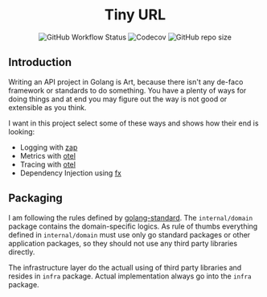 <h1 align="center"> Tiny URL </h1>

<p align="center">
    <img alt="GitHub Workflow Status" src="https://img.shields.io/github/actions/workflow/status/1989michael/tinyurl/test.yaml?logo=github&style=for-the-badge">
    <img alt="Codecov" src="https://img.shields.io/codecov/c/github/1989michael/tinyurl?logo=codecov&style=for-the-badge">
    <img alt="GitHub repo size" src="https://img.shields.io/github/repo-size/1989michael/tinyurl?logo=github&style=for-the-badge">
 </p>

## Introduction

Writing an API project in Golang is Art, because there isn't any de-faco framework or standards to do something.
You have a plenty of ways for doing things and at end you may figure out the way is not good or extensible as you think.

I want in this project select some of these ways and shows how their end is looking:

- Logging with [zap](https://github.com/uber-go/zap)
- Metrics with [otel](https://github.com/open-telemetry/opentelemetry-go)
- Tracing with [otel](https://github.com/open-telemetry/opentelemetry-go)
- Dependency Injection using [fx](https://github.com/uber-go/fx)

## Packaging

I am following the rules defined by [golang-standard](https://github.com/golang-standards/project-layout).
The `internal/domain` package contains the domain-specific logics. As rule of thumbs everything defined in
`internal/domain` must use only go standard packages or other application packages, so they should not use any third party
libraries directly.

The infrastructure layer do the actuall using of third party libraries and resides in `infra` package.
Actual implementation always go into the `infra` package.
